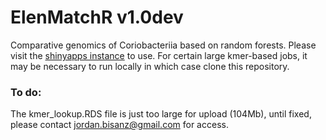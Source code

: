 # ElenMatchR v1.0dev

Comparative genomics of Coriobacteriia based on random forests. Please visit the [shinyapps instance](https://jbisanz.shinyapps.io/elenmatchr/) to use. For certain large kmer-based jobs, it may be necessary to run locally in which case clone this repository.

### To do:
The kmer_lookup.RDS file is just too large for upload (104Mb), until fixed, please contact jordan.bisanz@gmail.com for access.
